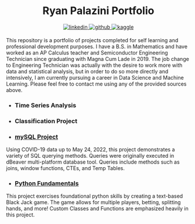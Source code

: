 
    
<h1 align="center">Ryan Palazini Portfolio</h1>
<p align="center"><a href="https://github.com/ryanpalazini" target="_blank">
<a href="https://linkedin.com/in/ryan-palazini" target="_blank">
<img src=https://img.shields.io/badge/linkedin-%231E77B5.svg?&style=for-the-badge&logo=linkedin&logoColor=white alt=linkedin style="margin-bottom: 5px;" />
<img src=https://img.shields.io/badge/github-%2324292e.svg?&style=for-the-badge&logo=github&logoColor=white alt=github style="margin-bottom: 5px;" />
</a>
</a>
<a href="https://www.kaggle.com/RyanPalazini" target="_blank">
<img src=https://img.shields.io/badge/kaggle-%2344BAE8.svg?&style=for-the-badge&logo=kaggle&logoColor=white alt=kaggle style="margin-bottom: 5px;" />
</a><br>
</p>

This repository is a portfolio of projects completed for self learning and professional development purposes. I have a B.S. in Mathematics and have worked as an AP Calculus teacher and Semiconductor Engineering Technician since graduating with Magna Cum Lade in 2019. The job change to Engineering Technician was actually with the desire to work more with data and statistical analysis, but in order to do so more directly and intensively, I am currently pursuing a career in Data Science and Machine Learning. Please feel free to contact me using any of the provided sources above.<br>

* <h3>Time Series Analysis</h3>

* <h3>Classification Project</h3>

* <h3><a href="https://github.com/RyanPalazini/Portfolio/blob/main/COVID-19/mySQL_queries.md">mySQL Project</a></h3>
Using COVID-19 data up to May 24, 2022, this project demonstrates a variety of SQL querying methods. Queries were originally executed in dBeaver multi-platform database tool. Queries include methods such as joins, window functions, CTEs, and Temp Tables.

* <h3><a href="https://github.com/RyanPalazini/Portfolio/blob/main/BlackJackGame/black-jack-game.ipynb">Python Fundamentals</a></h3>
This project exercises foundational python skills by creating a text-based Black Jack game. The game allows for multiple players, betting, splitting hands, and more! Custom Classes and Functions are emphasized heavily in this project.

<!--- <h3 align="left">Languages and Tools:</h3>
<p align="left"> <a href="https://git-scm.com/" target="_blank" rel="noreferrer"> <img src="https://www.vectorlogo.zone/logos/git-scm/git-scm-icon.svg" alt="git" width="40" height="40"/> </a> <a href="https://www.mysql.com/" target="_blank" rel="noreferrer"> <img src="https://raw.githubusercontent.com/devicons/devicon/master/icons/mysql/mysql-original-wordmark.svg" alt="mysql" width="40" height="40"/> </a> <a href="https://pandas.pydata.org/" target="_blank" rel="noreferrer"> <img src="https://raw.githubusercontent.com/devicons/devicon/2ae2a900d2f041da66e950e4d48052658d850630/icons/pandas/pandas-original.svg" alt="pandas" width="40" height="40"/> </a> <a href="https://www.python.org" target="_blank" rel="noreferrer"> <img src="https://raw.githubusercontent.com/devicons/devicon/master/icons/python/python-original.svg" alt="python" width="40" height="40"/> </a> <a href="https://scikit-learn.org/" target="_blank" rel="noreferrer"> <img src="https://upload.wikimedia.org/wikipedia/commons/0/05/Scikit_learn_logo_small.svg" alt="scikit_learn" width="40" height="40"/> </a> <a href="https://seaborn.pydata.org/" target="_blank" rel="noreferrer"> <img src="https://seaborn.pydata.org/_images/logo-mark-lightbg.svg" alt="seaborn" width="40" height="40"/> </a> <a href="https://www.tensorflow.org" target="_blank" rel="noreferrer"> <img src="https://www.vectorlogo.zone/logos/tensorflow/tensorflow-icon.svg" alt="tensorflow" width="40" height="40"/> </a> </p>  --->
